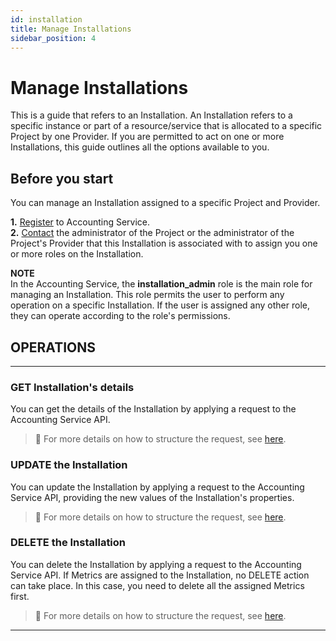 ```yaml
---
id: installation
title: Manage Installations
sidebar_position: 4
---
```


# Manage Installations

This is a guide that refers to an Installation. An Installation refers to a
specific instance or part of a resource/service that is allocated to a
specific Project by one Provider. If you are permitted to act on one or more
Installations, this guide outlines all the options available to you.

## Before you start

You can manage an Installation assigned to a specific Project and Provider.

**1.** [Register](/docs/guides/register.md) to Accounting Service.  
**2.** [Contact](/docs/authorization/assigning_roles.md) the administrator of
   the Project or the administrator of the
   Project's Provider that this Installation is associated with to assign you
   one or more roles on the Installation.

**NOTE**  
In the Accounting Service, the **installation_admin** role is the main role
for managing an Installation. This role permits the user to perform any
operation on a specific Installation. If the user is assigned any other role,
they can operate according to the role's permissions.

## OPERATIONS

---

### GET Installation's details

You can get the details of the Installation by applying a request to the Accounting
Service API.

> 📝 For more details on how to structure the request, see [here](https://argoeu.github.io/argo-accounting/docs/api/installation#get---fetch-an-existing-installation).

### UPDATE the Installation

You can update the Installation by applying a request to the Accounting Service
API, providing the new values of the Installation's properties.

> 📝 For more details on how to structure the request, see [here](https://argoeu.github.io/argo-accounting/docs/api/installation#patch---update-an-existing-installation).

### DELETE the Installation

You can delete the Installation by applying a request to the Accounting Service
API. If Metrics are assigned to the Installation, no DELETE action can take
place. In this case, you need to delete all the assigned Metrics first.

> 📝 For more details on how to structure the request, see [here](https://argoeu.github.io/argo-accounting/docs/api/installation#delete---delete-an-existing-installation).

---

